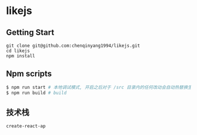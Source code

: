# likejs

## Getting Start

```
git clone git@github.com:chenqinyang1994/likejs.git
cd likejs
npm install
```

## Npm scripts

```bash
$ npm run start # 本地调试模式, 开启之后对于 /src 目录内的任何改动会自动热替换生效
$ npm run build # build
```

## 技术栈

```bash
create-react-ap
```